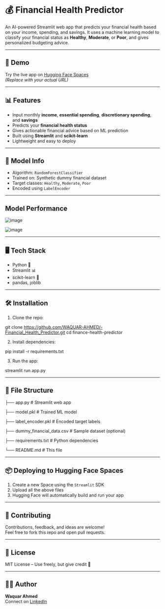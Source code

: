 # 💰 Financial Health Predictor

An AI-powered Streamlit web app that predicts your financial health based on your income, spending, and savings. It uses a machine learning model to classify your financial status as **Healthy**, **Moderate**, or **Poor**, and gives personalized budgeting advice.

---

## 🚀 Demo

Try the live app on [Hugging Face Spaces](https://huggingface.co/spaces/waquarahmed/Financial_Health_Predictor)  
*(Replace with your actual URL)*

---

## 📊 Features

- Input monthly **income**, **essential spending**, **discretionary spending**, and **savings**
- Predicts your **financial health status**
- Gives actionable financial advice based on ML prediction
- Built using **Streamlit** and **scikit-learn**
- Lightweight and easy to deploy

---

## 🧠 Model Info

- Algorithm: `RandomForestClassifier`
- Trained on: Synthetic dummy financial dataset
- Target classes: `Healthy`, `Moderate`, `Poor`
- Encoded using `LabelEncoder`

---

## Model Performance

![image](https://github.com/user-attachments/assets/fed38b5a-1bc7-4784-b914-ba998b285973)

![image](https://github.com/user-attachments/assets/6f7f8f5e-da49-4eac-a2b9-e722473a839f)

---

## 🖥️ Tech Stack

- Python 🐍
- Streamlit 📊
- scikit-learn 🤖
- pandas, joblib

---

## 🛠️ Installation

1. Clone the repo:

git clone https://github.com/WAQUAR-AHMED/-Financial_Health_Predictor.git cd finance-health-predictor

2. Install dependencies:

  pip install -r requirements.txt

3. Run the app:

  streamlit run app.py

---

## 📁 File Structure

├── app.py # Streamlit web app

├── model.pkl # Trained ML model

├── label_encoder.pkl # Encoded target labels

├── dummy_financial_data.csv # Sample dataset (optional)

├── requirements.txt # Python dependencies

└── README.md # This file

---

## 📦 Deploying to Hugging Face Spaces

1. Create a new Space using the `Streamlit` SDK  
2. Upload all the above files  
3. Hugging Face will automatically build and run your app

---

## 🤝 Contributing

Contributions, feedback, and ideas are welcome!  
Feel free to fork this repo and open pull requests.

---

## 📄 License

MIT License – Use freely, but give credit 🙌

---

## 🙋‍♂️ Author

**Waquar Ahmed**  
Connect on [LinkedIn](https://www.linkedin.com/in/waquarahmed)

